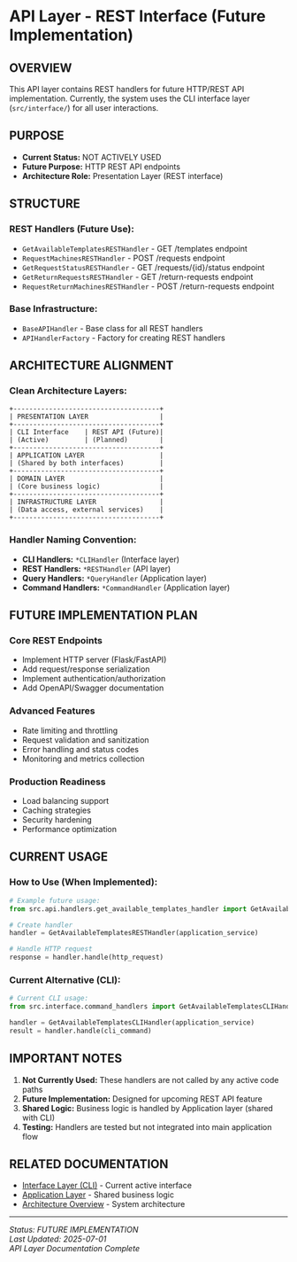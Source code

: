 # API Layer - REST Interface (Future Implementation)

## OVERVIEW
This API layer contains REST handlers for future HTTP/REST API implementation. Currently, the system uses the CLI interface layer (`src/interface/`) for all user interactions.

## PURPOSE
- **Current Status:** NOT ACTIVELY USED
- **Future Purpose:** HTTP REST API endpoints
- **Architecture Role:** Presentation Layer (REST interface)

## STRUCTURE

### **REST Handlers (Future Use):**
- `GetAvailableTemplatesRESTHandler` - GET /templates endpoint
- `RequestMachinesRESTHandler` - POST /requests endpoint  
- `GetRequestStatusRESTHandler` - GET /requests/{id}/status endpoint
- `GetReturnRequestsRESTHandler` - GET /return-requests endpoint
- `RequestReturnMachinesRESTHandler` - POST /return-requests endpoint

### **Base Infrastructure:**
- `BaseAPIHandler` - Base class for all REST handlers
- `APIHandlerFactory` - Factory for creating REST handlers

## ARCHITECTURE ALIGNMENT

### **Clean Architecture Layers:**
```
+-------------------------------------+
| PRESENTATION LAYER                  |
+-------------------------------------+
| CLI Interface    | REST API (Future)|
| (Active)         | (Planned)        |
+-------------------------------------+
| APPLICATION LAYER                   |
| (Shared by both interfaces)         |
+-------------------------------------+
| DOMAIN LAYER                        |
| (Core business logic)               |
+-------------------------------------+
| INFRASTRUCTURE LAYER                |
| (Data access, external services)    |
+-------------------------------------+
```

### **Handler Naming Convention:**
- **CLI Handlers:** `*CLIHandler` (Interface layer)
- **REST Handlers:** `*RESTHandler` (API layer) 
- **Query Handlers:** `*QueryHandler` (Application layer)
- **Command Handlers:** `*CommandHandler` (Application layer)

## FUTURE IMPLEMENTATION PLAN

### **Core REST Endpoints**
- Implement HTTP server (Flask/FastAPI)
- Add request/response serialization
- Implement authentication/authorization
- Add OpenAPI/Swagger documentation

### **Advanced Features**
- Rate limiting and throttling
- Request validation and sanitization
- Error handling and status codes
- Monitoring and metrics collection

### **Production Readiness**
- Load balancing support
- Caching strategies
- Security hardening
- Performance optimization

## CURRENT USAGE

### **How to Use (When Implemented):**
```python
# Example future usage:
from src.api.handlers.get_available_templates_handler import GetAvailableTemplatesRESTHandler

# Create handler
handler = GetAvailableTemplatesRESTHandler(application_service)

# Handle HTTP request
response = handler.handle(http_request)
```

### **Current Alternative (CLI):**
```python
# Current CLI usage:
from src.interface.command_handlers import GetAvailableTemplatesCLIHandler

handler = GetAvailableTemplatesCLIHandler(application_service)
result = handler.handle(cli_command)
```

## IMPORTANT NOTES

1. **Not Currently Used:** These handlers are not called by any active code paths
2. **Future Implementation:** Designed for upcoming REST API feature
3. **Shared Logic:** Business logic is handled by Application layer (shared with CLI)
4. **Testing:** Handlers are tested but not integrated into main application flow

## RELATED DOCUMENTATION
- [Interface Layer (CLI)](../interface/README.md) - Current active interface
- [Application Layer](../application/README.md) - Shared business logic
- [Architecture Overview](../../docs/architecture.md) - System architecture

---

*Status: FUTURE IMPLEMENTATION*  
*Last Updated: 2025-07-01*  
*API Layer Documentation Complete*
